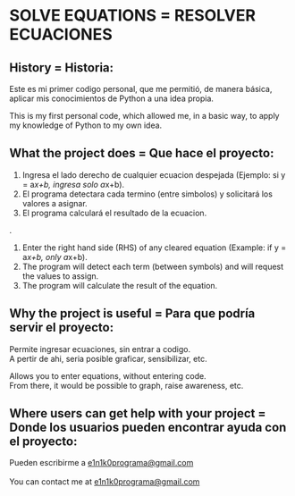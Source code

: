 # SOLVE EQUATIONS = RESOLVER ECUACIONES

## History = Historia:
Este es mi primer codigo personal, que me permitió, de manera básica, aplicar mis conocimientos de Python a una idea propia.<br>

This is my first personal code, which allowed me, in a basic way, to apply my knowledge of Python to my own idea.

## What the project does = Que hace el proyecto:
  1. Ingresa el lado derecho de cualquier ecuacion despejada (Ejemplo: si y = a*x+b, ingresa solo a*x+b).
  2. El programa detectara cada termino (entre simbolos) y solicitará los valores a asignar.  
  3. El programa calculará el resultado de la ecuacion.

.
  1. Enter the right hand side (RHS) of any cleared equation (Example: if y = a*x+b, only a*x+b).
  2. The program will detect each term (between symbols) and will request the values to assign.
  3. The program will calculate the result of the equation.

## Why the project is useful = Para que podría servir el proyecto:
  Permite ingresar ecuaciones, sin entrar a codigo.<br>
  A pertir de ahi, seria posible graficar, sensibilizar, etc.
  
  Allows you to enter equations, without entering code.<br>
  From there, it would be possible to graph, raise awareness, etc.
     
## Where users can get help with your project = Donde los usuarios pueden encontrar ayuda con el proyecto:
   Pueden escribirme a e1n1k0programa@gmail.com<br><br>
	 You can contact me at e1n1k0programa@gmail.com
